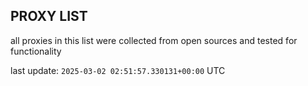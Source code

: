 ## PROXY LIST

all proxies in this list were collected from open sources and tested for functionality

last update: `2025-03-02 02:51:57.330131+00:00` UTC